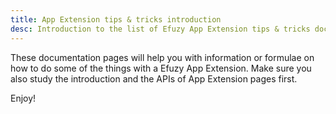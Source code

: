 ```yaml
---
title: App Extension tips & tricks introduction
desc: Introduction to the list of Efuzy App Extension tips & tricks documentation.
---
```


These documentation pages will help you with information or formulae on how to do some of the things with a Efuzy App Extension. Make sure you also study the introduction and the APIs of App Extension pages first.

Enjoy!

